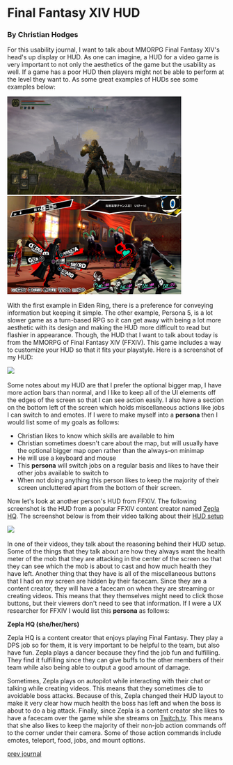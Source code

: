 # Final Fantasy XIV HUD

### By Christian Hodges

For this usability journal, I want to talk about MMORPG Final Fantasy XIV's head's up display or HUD. As one can imagine, a HUD for a video game is very important to not only the aesthetics of the game but the usability as well. If a game has a poor HUD then players might not be able to perform at the level they want to. As some great examples of HUDs see some examples below:

<img src="../../assets/huds/elden_ring.jpg" width="400"> <img src="../../assets/huds/persona_5.jpg" width="400">

With the first example in Elden Ring, there is a preference for conveying information but keeping it simple. The other example, Persona 5, is a lot slower game as a turn-based RPG so it can get away with being a lot more aesthetic with its design and making the HUD more difficult to read but flashier in appearance. Though, the HUD that I want to talk about today is from the MMORPG of Final Fantasy XIV (FFXIV). This game includes a way to customize your HUD so that it fits your playstyle. Here is a screenshot of my HUD:

<img src="../../assets/huds/ffxiv_mine.png" width="600">

Some notes about my HUD are that I prefer the optional bigger map, I have more action bars than normal, and I like to keep all of the UI elements off the edges of the screen so that I can see action easily. I also have a section on the bottom left of the screen which holds miscellaneous actions like jobs I can switch to and emotes. If I were to make myself into a **persona** then I would list some of my goals as follows:

- Christian likes to know which skills are available to him
- Christian sometimes doesn't care about the map, but will usually have the optional bigger map open rather than the always-on minimap
- He will use a keyboard and mouse
- This **persona** will switch jobs on a regular basis and likes to have their other jobs available to switch to
- When not doing anything this person likes to keep the majority of their screen uncluttered apart from the bottom of their screen.

Now let's look at another person's HUD from FFXIV. The following screenshot is the HUD from a popular FFXIV content creator named [Zepla HQ](https://www.youtube.com/channel/UCJwM0fiKe2rq7z2p8HPTyMA). The screenshot below is from their video talking about their [HUD setup](https://www.youtube.com/watch?v=R0buenOiW5Q&ab_channel=ZeplaHQ)

<img src="../../assets/huds/ffxiv_zepla.png" width="600">

In one of their videos, they talk about the reasoning behind their HUD setup. Some of the things that they talk about are how they always want the health meter of the mob that they are attacking in the center of the screen so that they can see which the mob is about to cast and how much health they have left. Another thing that they have is all of the miscellaneous buttons that I had on my screen are hidden by their facecam. Since they are a content creator, they will have a facecam on when they are streaming or creating videos. This means that they themselves might need to click those buttons, but their viewers don't need to see that information. If I were a UX researcher for FFXIV I would list this **persona** as follows:

**Zepla HQ (she/her/hers)**

Zepla HQ is a content creator that enjoys playing Final Fantasy. They play a DPS job so for them, it is very important to be helpful to the team, but also have fun. Zepla plays a dancer because they find the job fun and fulfilling. They find it fulfilling since they can give buffs to the other members of their team while also being able to output a good amount of damage.

Sometimes, Zepla plays on autopilot while interacting with their chat or talking while creating videos. This means that they sometimes die to avoidable boss attacks. Because of this, Zepla changed their HUD layout to make it very clear how much health the boss has left and when the boss is about to do a big attack. Finally, since Zepla is a content creator she likes to have a facecam over the game while she streams on [Twitch.tv](https://twitch.tv/zeplahq). This means that she also likes to keep the majority of their non-job action commands off to the corner under their camera. Some of those action commands include emotes, teleport, food, jobs, and mount options.

[prev journal](../j02)
